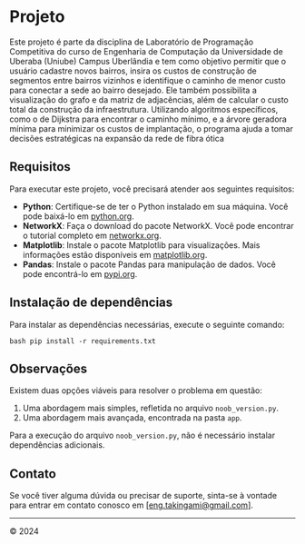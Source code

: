 # Projeto

Este projeto é parte da disciplina de Laboratório de Programação Competitiva do curso de Engenharia de Computação da Universidade de Uberaba (Uniube) Campus Uberlândia e tem como objetivo permitir que o usuário cadastre novos bairros, insira os custos de construção de segmentos entre bairros vizinhos e identifique o caminho de menor custo para conectar a sede ao bairro desejado. Ele também possibilita a visualização do grafo e da matriz de adjacências, além de calcular o custo total da construção da infraestrutura. Utilizando algoritmos específicos, como o de Dijkstra para encontrar o caminho mínimo, e a árvore geradora mínima para minimizar os custos de implantação, o programa ajuda a tomar decisões estratégicas na expansão da rede de fibra ótica

## Requisitos

Para executar este projeto, você precisará atender aos seguintes requisitos:

- **Python**: Certifique-se de ter o Python instalado em sua máquina. Você pode baixá-lo em [python.org](https://www.python.org/).
- **NetworkX**: Faça o download do pacote NetworkX. Você pode encontrar o tutorial completo em [networkx.org](https://networkx.org/).
- **Matplotlib**: Instale o pacote Matplotlib para visualizações. Mais informações estão disponíveis em [matplotlib.org](https://matplotlib.org/stable/tutorials/index.html).
- **Pandas**: Instale o pacote Pandas para manipulação de dados. Você pode encontrá-lo em [pypi.org](https://pypi.org/project/pandas/).

## Instalação de dependências

Para instalar as dependências necessárias, execute o seguinte comando:

```bash pip install -r requirements.txt```

## Observações

Existem duas opções viáveis para resolver o problema em questão:

1. Uma abordagem mais simples, refletida no arquivo `noob_version.py`.
2. Uma abordagem mais avançada, encontrada na pasta `app`.

Para a execução do arquivo `noob_version.py`, não é necessário instalar dependências adicionais.

## Contato

Se você tiver alguma dúvida ou precisar de suporte, sinta-se à vontade para entrar em contato conosco em [eng.takingami@gmail.com].

---
© 2024
